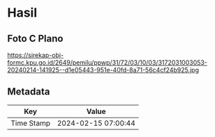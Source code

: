 # Hasil

## Foto C Plano

https://sirekap-obj-formc.kpu.go.id/2649/pemilu/ppwp/31/72/03/10/03/3172031003053-20240214-141925--d1e05443-951e-40fd-8a71-56c4cf24b925.jpg


## Metadata

| Key        | Value               |
| ---------- | ------------------- |
| Time Stamp | 2024-02-15 07:00:44 |



